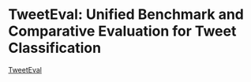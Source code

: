 # TweetEval: Unified Benchmark and Comparative Evaluation for Tweet Classification
[TweetEval](https://arxiv.org/abs/2010.12421)
